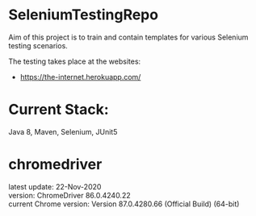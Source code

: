 # SeleniumTestingRepo
Aim of this project is to train and contain templates for various Selenium testing scenarios.

The testing takes place at the websites:
- https://the-internet.herokuapp.com/


# Current Stack: 
Java 8, Maven, Selenium, JUnit5


# chromedriver
latest update:            22-Nov-2020 <br/>
version:                  ChromeDriver 86.0.4240.22 <br/>
current Chrome version:   Version 87.0.4280.66 (Official Build) (64-bit)
